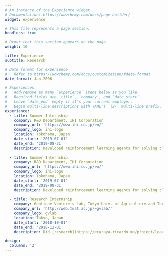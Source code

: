 ```yaml
---
# An instance of the Experience widget.
# Documentation: https://wowchemy.com/docs/page-builder/
widget: experience

# This file represents a page section.
headless: true

# Order that this section appears on the page.
weight: 10

title: Experience
subtitle: Research

# Date format for experience
#   Refer to https://wowchemy.com/docs/customization/#date-format
date_format: Jan 2006

# Experiences.
#   Add/remove as many `experience` items below as you like.
#   Required fields are `title`, `company`, and `date_start`.
#   Leave `date_end` empty if it's your current employer.
#   Begin multi-line descriptions with YAML's `|2-` multi-line prefix.
experience:
  - title: Summer Internship
    company: R&D Department, IHI Corporation
    company_url: 'https://www.ihi.co.jp/en/'
    company_logo: ihi-logo
    location: Yokohama, Japan
    date_start: '2019-07-01'
    date_end: '2019-08-31'
    description: Developed reinforcement learning agents for solving classic control problems in the OpenAI Gym environment using the Deep Q‑Learning algorithm. The programs were then converted into microservices using the SRI Microservice Platform infrastructure for the company's AI platform.
    
  - title: Summer Internship
    company: R&D Department, IHI Corporation
    company_url: 'https://www.ihi.co.jp/en/'
    company_logo: ihi-logo
    location: Yokohama, Japan
    date_start: '2019-07-01'
    date_end: '2019-08-31'
    description: Developed reinforcement learning agents for solving classic control problems in the OpenAI Gym environment using the Deep Q‑Learning algorithm. The programs were then converted into microservices using the SRI Microservice Platform infrastructure for the company's AI platform.
        
  - title: Research Internship
    company: Gentiane Venture's Lab, Tokyo Univ. of Agriculture and Technology
    company_url: 'http://web.tuat.ac.jp/~gvlab/'
    company_logo: gvlab
    location: Tokyo, Japan
    date_start: '2018-10-01'
    date_end: '2018-12-01'
    description: Did [research](https://eraraya-ricardo.me/project/learning-human-touch-interaction-with-convolutional-neural-networks/) in using Convolutional Neural Network to classify several types of touch interaction from humans by learning the data pattern from a force sensor attached to a robotic arm.

design:
  columns: '2'
---
```

